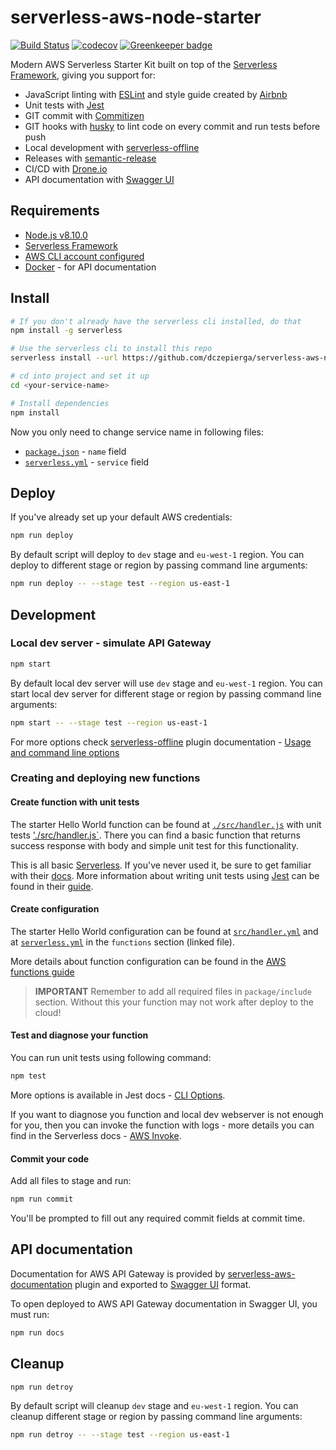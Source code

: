 # serverless-aws-node-starter
[![Build Status](https://cloud.drone.io/api/badges/dczepierga/serverless-aws-node-starter/status.svg)](https://cloud.drone.io/dczepierga/serverless-aws-node-starter) [![codecov](https://codecov.io/gh/dczepierga/serverless-aws-node-starter/branch/develop/graph/badge.svg)](https://codecov.io/gh/dczepierga/serverless-aws-node-starter) [![Greenkeeper badge](https://badges.greenkeeper.io/dczepierga/serverless-aws-node-starter.svg)](https://greenkeeper.io/) 

Modern AWS Serverless Starter Kit built on top of the [Serverless Framework](https://serverless.com/), giving you support for:
* JavaScript linting with [ESLint](https://eslint.org/) and style guide created by [Airbnb](https://github.com/airbnb/javascript)
* Unit tests with [Jest](https://jestjs.io/)
* GIT commit with [Commitizen](https://github.com/commitizen/cz-cli)
* GIT hooks with [husky](https://github.com/typicode/husky) to lint code on every commit and run tests before push
* Local development with [serverless-offline](https://github.com/dherault/serverless-offline)
* Releases with [semantic-release](https://semantic-release.gitbook.io/semantic-release/)
* CI/CD with [Drone.io](https://cloud.drone.io/)
* API documentation with [Swagger UI](https://swagger.io/tools/swagger-ui/)

## Requirements
- [Node.js v8.10.0](https://nodejs.org/en/blog/release/v8.10.0/)
- [Serverless Framework](https://serverless.com/framework/docs/providers/aws/guide/installation/)
- [AWS CLI account configured](https://serverless.com/framework/docs/providers/aws/guide/credentials/)
- [Docker](https://www.docker.com/) - for API documentation

## Install
```bash
# If you don't already have the serverless cli installed, do that
npm install -g serverless

# Use the serverless cli to install this repo
serverless install --url https://github.com/dczepierga/serverless-aws-node-starter --name <your-service-name>

# cd into project and set it up
cd <your-service-name>

# Install dependencies
npm install
```

Now you only need to change service name in following files:
* [`package.json`](./package.json) - `name` field
* [`serverless.yml`](./serverless.yml) - `service` field

## Deploy
If you've already set up your default AWS credentials:

```bash
npm run deploy
```

By default script will deploy to `dev` stage and `eu-west-1` region. You can deploy to different stage or region by passing command line arguments:
```bash
npm run deploy -- --stage test --region us-east-1
```

## Development
### Local dev server - simulate API Gateway
```bash
npm start
```

By default local dev server will use `dev` stage and `eu-west-1` region. You can start local dev server for different stage or region by passing command line arguments:
```bash
npm start -- --stage test --region us-east-1
```

For more options check [serverless-offline](https://github.com/dherault/serverless-offline) plugin documentation - [Usage and command line options](https://github.com/dherault/serverless-offline#usage-and-command-line-options)


### Creating and deploying new functions
#### Create function with unit tests
The starter Hello World function can be found at [`./src/handler.js`](./src/handler.js) with unit tests ['./src/handler.js`](./src/handler.spec.js). There you can find a basic function that returns success response with body and simple unit test for this functionality.

This is all basic [Serverless](https://serverless.com/). If you've never used it, be sure to get familiar with their [docs](https://serverless.com/framework/docs/providers/aws/).
More information about writing unit tests using [Jest](https://jestjs.io/) can be found in their [guide](https://jestjs.io/docs/en/getting-started.html).

#### Create configuration
The starter Hello World configuration can be found at [`src/handler.yml`](./src/handler.yml) and at [`serverless.yml`](./serverless.yml) in the `functions` section (linked file).

More details about function configuration can be found in the [AWS functions guide](https://serverless.com/framework/docs/providers/aws/guide/functions/)

> **IMPORTANT** Remember to add all required files in `package/include` section. Without this your function may not work after deploy to the cloud!

#### Test and diagnose your function
You can run unit tests using following command:
```bash
npm test
```

More options is available in Jest docs - [CLI Options](https://jestjs.io/docs/en/cli.html).

If you want to diagnose you function and local dev webserver is not enough for you, then you can invoke the function with logs - more details you can find in the Serverless docs - [AWS Invoke](https://serverless.com/framework/docs/providers/aws/cli-reference/invoke/).

#### Commit your code
Add all files to stage and run:
```bash
npm run commit
```

You'll be prompted to fill out any required commit fields at commit time.

## API documentation
Documentation for AWS API Gateway is provided by [serverless-aws-documentation](https://github.com/deliveryhero/serverless-aws-documentation) plugin and exported to [Swagger UI](https://swagger.io/tools/swagger-ui/) format.

To open deployed to AWS API Gateway documentation in Swagger UI, you must run:
```bash
npm run docs
```

## Cleanup
```bash
npm run detroy
```

By default script will cleanup `dev` stage and `eu-west-1` region. You can cleanup different stage or region by passing command line arguments:
```bash
npm run detroy -- --stage test --region us-east-1
```
